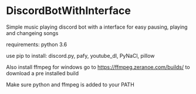 # DiscordBotWithInterface
Simple music playing discord bot with a interface for easy pausing, playing and changeing songs

requirements:
python 3.6

use pip to install:
discord.py, pafy, youtube_dl, PyNaCl, pillow

Also install ffmpeg for windows go to https://ffmpeg.zeranoe.com/builds/ to download a pre installed build

Make sure python and ffmpeg is added to your PATH
